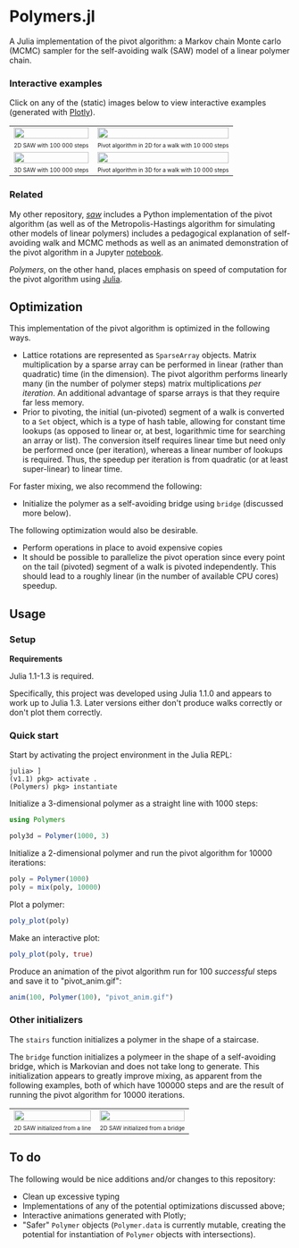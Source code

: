 # Polymers.jl

A Julia implementation of the pivot algorithm: a Markov chain Monte carlo (MCMC) sampler for the self-avoiding walk (SAW) model of a linear polymer chain.

### Interactive examples

Click on any of the (static) images below to view interactive examples (generated with [Plotly](https://plot.ly/)).

<table style="width:100%">
	<!-- 2D -->
	<!-- Images -->
	<tr>
		<td>
			<a href="https://plot.ly/~bencwallace/14/" target="_blank">
			<img src="examples/plot2d_bridge.png" style="width:100%" />
			</a>
		</td>
		<td><img src="examples/anim2d.gif" style="width:100%" /></td>
	</tr>
	<!-- Captions -->
	<tr>
		<td><font size="1">2D SAW with 100 000 steps</font></td>
		<td><font size="1">Pivot algorithm in 2D for a walk with 10 000 steps</font></td>
	</tr>
	<!-- 3D -->
	<!-- Images -->
	<tr>
		<td>
			<a href="https://plot.ly/~bencwallace/16/" target="_blank">
			<img src="examples/plot3d_bridge.png" style="width:100%" />
			</a>
		</td>
		<td><img src="examples/anim3d.gif" style="width:100%" /></td>
	</tr>
	<!-- Captions -->
	<tr>
		<td><font size="1">3D SAW with 100 000 steps</font></td>
		<td><font size="1">Pivot algorithm in 3D for a walk with 10 000 steps</font></td>
	</tr>
</table>

### Related

My other repository, [*saw*](https://github.com/bencwallace/saw) includes a Python implementation of the pivot algorithm (as well as of the Metropolis-Hastings algorithm for simulating other models of linear polymers) includes a pedagogical explanation of self-avoiding walk and MCMC methods as well as an animated demonstration of the pivot algorithm in a Jupyter [notebook](https://github.com/bencwallace/saw/blob/master/saw-simulation.ipynb).

*Polymers*, on the other hand, places emphasis on speed of computation for the pivot algorithm using [Julia](https://julialang.org/).

## Optimization

This implementation of the pivot algorithm is optimized in the following ways.

* Lattice rotations are represented as `SparseArray` objects. Matrix multiplication by a sparse array can be performed in linear (rather than quadratic) time (in the dimension). The pivot algorithm performs linearly many (in the number of polymer steps) matrix multiplications *per iteration*. An additional advantage of sparse arrays is that they require far less memory.
* Prior to pivoting, the initial (un-pivoted) segment of a walk is converted to a `Set` object, which is a type of hash table, allowing for constant time lookups (as opposed to linear or, at best, logarithmic time for searching an array or list). The conversion itself requires linear time but need only be performed once (per iteration), whereas a linear number of lookups is required. Thus, the speedup per iteration is from quadratic (or at least super-linear) to linear time.

For faster mixing, we also recommend the following:

* Initialize the polymer as a self-avoiding bridge using `bridge` (discussed more below).

The following optimization would also be desirable.

* Perform operations in place to avoid expensive copies
* It should be possible to parallelize the pivot operation since every point on the tail (pivoted) segment of a walk is pivoted independently. This should lead to a roughly linear (in the number of available CPU cores) speedup.

## Usage

### Setup

**Requirements** 

Julia 1.1-1.3 is required.

Specifically, this project was developed using Julia 1.1.0 and appears to work up to Julia 1.3.
Later versions either don't produce walks correctly or don't plot them correctly.

### Quick start

Start by activating the project environment in the Julia REPL:

```
julia> ]
(v1.1) pkg> activate .
(Polymers) pkg> instantiate
```

Initialize a 3-dimensional polymer as a straight line with 1000 steps:

```julia
using Polymers

poly3d = Polymer(1000, 3)
```

Initialize a 2-dimensional polymer and run the pivot algorithm for 10000 iterations:

```julia
poly = Polymer(1000)
poly = mix(poly, 10000)
```

Plot a polymer:

```julia
poly_plot(poly)
```

Make an interactive plot:
```julia
poly_plot(poly, true)
```

Produce an animation of the pivot algorithm run for 100 *successful* steps and save it to "pivot_anim.gif":

```julia
anim(100, Polymer(100), "pivot_anim.gif")
```

### Other initializers

The `stairs` function initializes a polymer in the shape of a staircase.

The `bridge` function initializes a polymeer in the shape of a self-avoiding bridge, which is Markovian and does not take long to generate. This initialization appears to greatly improve mixing, as apparent from the following examples, both of which have 100000 steps and are the result of running the pivot algorithm for 10000 iterations.

<table style="width:100%">
	<!-- Images -->
	<tr>
		<td>
			<a href="https://plot.ly/~bencwallace/12/" target="_blank">
			<img src="examples/plot2d_long.png" style="width:100%" />
			</a>
		</td>
		<td>
			<a href="https://plot.ly/~bencwallace/14/" target="_blank">
			<img src="examples/plot2d_bridge.png" style="width:100%" />
			</a>
		</td>
	</tr>
	<!-- Captions -->
	<tr>
		<td><font size="1">2D SAW initialized from a line</font></td>
		<td><font size="1">2D SAW initialized from a bridge</font></td>
	</tr>
</table>

## To do

The following would be nice additions and/or changes to this repository:

* Clean up excessive typing
* Implementations of any of the potential optimizations discussed above;
* Interactive animations generated with Plotly;
* "Safer" `Polymer` objects (`Polymer.data` is currently mutable, creating the potential for instantiation of `Polymer` objects with intersections).
